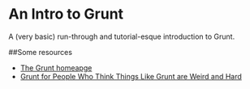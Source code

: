 An Intro to Grunt
=================

A (very basic) run-through and tutorial-esque introduction to Grunt.

##Some resources
* [The Grunt homeapge](http://gruntjs.com/)
* [Grunt for People Who Think Things Like Grunt are Weird and Hard](http://24ways.org/2013/grunt-is-not-weird-and-hard/)
